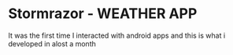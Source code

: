 # Stormrazor - WEATHER APP

It was the first time I interacted with android apps and this is what i developed in alost a month
